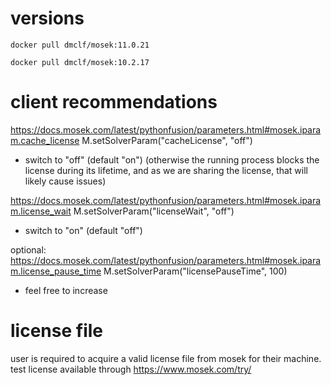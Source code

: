 # versions 
`docker pull dmclf/mosek:11.0.21`

`docker pull dmclf/mosek:10.2.17`

# client recommendations

https://docs.mosek.com/latest/pythonfusion/parameters.html#mosek.iparam.cache_license
M.setSolverParam("cacheLicense", "off")
- switch to "off" (default "on")
(otherwise the running process blocks the license during its lifetime, and as we are sharing the license, that will likely cause issues)
 
https://docs.mosek.com/latest/pythonfusion/parameters.html#mosek.iparam.license_wait
M.setSolverParam("licenseWait", "off")
- switch to "on" (default "off")
 
optional:
https://docs.mosek.com/latest/pythonfusion/parameters.html#mosek.iparam.license_pause_time
M.setSolverParam("licensePauseTime", 100)
- feel free to increase

# license file
user is required to acquire a valid license file from mosek for their machine.
test license available through https://www.mosek.com/try/
